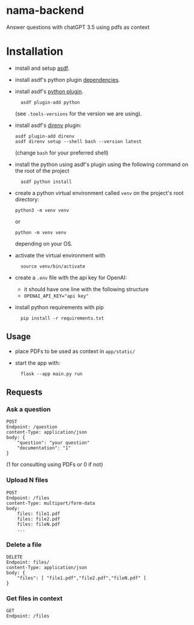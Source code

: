# nama-backend
Answer questions with  chatGPT 3.5 using pdfs as context 

# Installation

- install and setup [asdf](https://asdf-vm.com/guide/getting-started.html).
- install asdf's python plugin [dependencies](https://github.com/pyenv/pyenv/wiki#suggested-build-environment).
- install asdf's [python plugin](https://github.com/asdf-community/asdf-python).

        asdf plugin-add python
  (see `.tools-versions` for the version we are using).
- install asdf's [direnv](https://github.com/asdf-community/asdf-direnv) plugin:

      asdf plugin-add direnv
      asdf direnv setup --shell bash --version latest
  (change `bash` for your preferred shell)
- install the python using asdf's plugin using the following command on the root of the project
  
        asdf python install
- create a python virtual environment called `venv` on the project's root directory:

      python3 -m venv venv
  or

      python -m venv venv
  depending on your OS.
- activate the virtual environment with

        source venv/bin/activate
- create a `.env` file with the api key for OpenAI:
  - it should have one line with the following structure
  - `OPENAI_API_KEY="api key"`
- install python requirements with pip

        pip install -r requirements.txt

## Usage

- place PDFs to be used as context in `app/static/`
- start the app with:

        flask --app main.py run

## Requests
### Ask a question
    POST
    Endpoint: /question
    content-Type: application/json
    body: {
        "question": "your question"
        "documentation": "1" 
    }
(1 for consulting using PDFs or 0 if not)

### Upload N files 
    POST
    Endpoint: /files
    content-Type: multipart/form-data
    body: 
        files: file1.pdf
        files: file2.pdf
        files: fileN.pdf
        ...
    
### Delete a file 
    DELETE
    Endpoint: files/
    content-Type: application/json
    body: {
        "files": [ "file1.pdf","file2.pdf","fileN.pdf" ]
    }

### Get files in context
    GET
    Endpoint: /files
